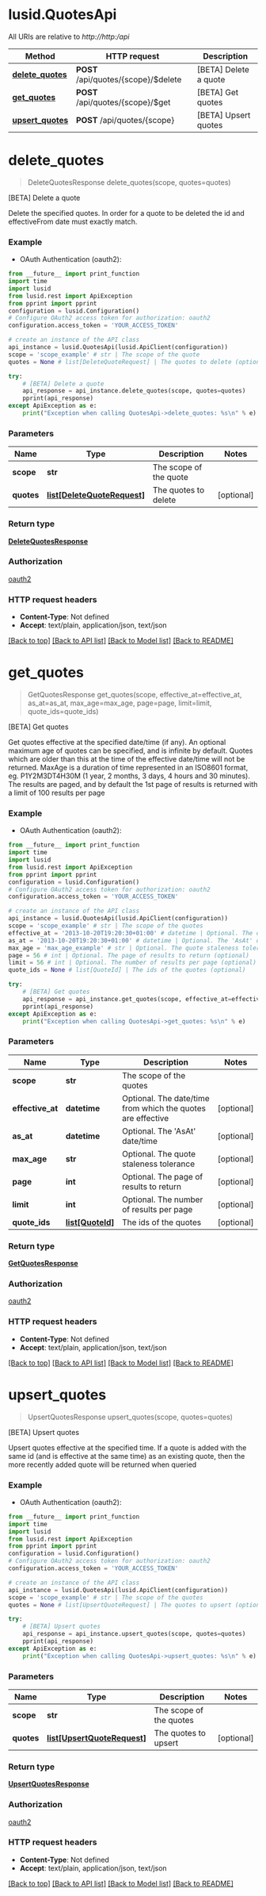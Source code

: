 # lusid.QuotesApi

All URIs are relative to *http://http:/api*

Method | HTTP request | Description
------------- | ------------- | -------------
[**delete_quotes**](QuotesApi.md#delete_quotes) | **POST** /api/quotes/{scope}/$delete | [BETA] Delete a quote
[**get_quotes**](QuotesApi.md#get_quotes) | **POST** /api/quotes/{scope}/$get | [BETA] Get quotes
[**upsert_quotes**](QuotesApi.md#upsert_quotes) | **POST** /api/quotes/{scope} | [BETA] Upsert quotes


# **delete_quotes**
> DeleteQuotesResponse delete_quotes(scope, quotes=quotes)

[BETA] Delete a quote

Delete the specified quotes. In order for a quote to be deleted the id and effectiveFrom date must exactly match.

### Example

* OAuth Authentication (oauth2):
```python
from __future__ import print_function
import time
import lusid
from lusid.rest import ApiException
from pprint import pprint
configuration = lusid.Configuration()
# Configure OAuth2 access token for authorization: oauth2
configuration.access_token = 'YOUR_ACCESS_TOKEN'

# create an instance of the API class
api_instance = lusid.QuotesApi(lusid.ApiClient(configuration))
scope = 'scope_example' # str | The scope of the quote
quotes = None # list[DeleteQuoteRequest] | The quotes to delete (optional)

try:
    # [BETA] Delete a quote
    api_response = api_instance.delete_quotes(scope, quotes=quotes)
    pprint(api_response)
except ApiException as e:
    print("Exception when calling QuotesApi->delete_quotes: %s\n" % e)
```

### Parameters

Name | Type | Description  | Notes
------------- | ------------- | ------------- | -------------
 **scope** | **str**| The scope of the quote | 
 **quotes** | [**list[DeleteQuoteRequest]**](list.md)| The quotes to delete | [optional] 

### Return type

[**DeleteQuotesResponse**](DeleteQuotesResponse.md)

### Authorization

[oauth2](../README.md#oauth2)

### HTTP request headers

 - **Content-Type**: Not defined
 - **Accept**: text/plain, application/json, text/json

[[Back to top]](#) [[Back to API list]](../README.md#documentation-for-api-endpoints) [[Back to Model list]](../README.md#documentation-for-models) [[Back to README]](../README.md)

# **get_quotes**
> GetQuotesResponse get_quotes(scope, effective_at=effective_at, as_at=as_at, max_age=max_age, page=page, limit=limit, quote_ids=quote_ids)

[BETA] Get quotes

Get quotes effective at the specified date/time (if any). An optional maximum age of quotes can be specified, and is infinite by default.  Quotes which are older than this at the time of the effective date/time will not be returned.  MaxAge is a duration of time represented in an ISO8601 format, eg. P1Y2M3DT4H30M (1 year, 2 months, 3 days, 4 hours and 30 minutes).  The results are paged, and by default the 1st page of results is returned with a limit of 100 results per page

### Example

* OAuth Authentication (oauth2):
```python
from __future__ import print_function
import time
import lusid
from lusid.rest import ApiException
from pprint import pprint
configuration = lusid.Configuration()
# Configure OAuth2 access token for authorization: oauth2
configuration.access_token = 'YOUR_ACCESS_TOKEN'

# create an instance of the API class
api_instance = lusid.QuotesApi(lusid.ApiClient(configuration))
scope = 'scope_example' # str | The scope of the quotes
effective_at = '2013-10-20T19:20:30+01:00' # datetime | Optional. The date/time from which the quotes are effective (optional)
as_at = '2013-10-20T19:20:30+01:00' # datetime | Optional. The 'AsAt' date/time (optional)
max_age = 'max_age_example' # str | Optional. The quote staleness tolerance (optional)
page = 56 # int | Optional. The page of results to return (optional)
limit = 56 # int | Optional. The number of results per page (optional)
quote_ids = None # list[QuoteId] | The ids of the quotes (optional)

try:
    # [BETA] Get quotes
    api_response = api_instance.get_quotes(scope, effective_at=effective_at, as_at=as_at, max_age=max_age, page=page, limit=limit, quote_ids=quote_ids)
    pprint(api_response)
except ApiException as e:
    print("Exception when calling QuotesApi->get_quotes: %s\n" % e)
```

### Parameters

Name | Type | Description  | Notes
------------- | ------------- | ------------- | -------------
 **scope** | **str**| The scope of the quotes | 
 **effective_at** | **datetime**| Optional. The date/time from which the quotes are effective | [optional] 
 **as_at** | **datetime**| Optional. The &#39;AsAt&#39; date/time | [optional] 
 **max_age** | **str**| Optional. The quote staleness tolerance | [optional] 
 **page** | **int**| Optional. The page of results to return | [optional] 
 **limit** | **int**| Optional. The number of results per page | [optional] 
 **quote_ids** | [**list[QuoteId]**](list.md)| The ids of the quotes | [optional] 

### Return type

[**GetQuotesResponse**](GetQuotesResponse.md)

### Authorization

[oauth2](../README.md#oauth2)

### HTTP request headers

 - **Content-Type**: Not defined
 - **Accept**: text/plain, application/json, text/json

[[Back to top]](#) [[Back to API list]](../README.md#documentation-for-api-endpoints) [[Back to Model list]](../README.md#documentation-for-models) [[Back to README]](../README.md)

# **upsert_quotes**
> UpsertQuotesResponse upsert_quotes(scope, quotes=quotes)

[BETA] Upsert quotes

Upsert quotes effective at the specified time. If a quote is added with the same id (and is effective at the same time) as an existing quote, then the more recently added quote will be returned when queried

### Example

* OAuth Authentication (oauth2):
```python
from __future__ import print_function
import time
import lusid
from lusid.rest import ApiException
from pprint import pprint
configuration = lusid.Configuration()
# Configure OAuth2 access token for authorization: oauth2
configuration.access_token = 'YOUR_ACCESS_TOKEN'

# create an instance of the API class
api_instance = lusid.QuotesApi(lusid.ApiClient(configuration))
scope = 'scope_example' # str | The scope of the quotes
quotes = None # list[UpsertQuoteRequest] | The quotes to upsert (optional)

try:
    # [BETA] Upsert quotes
    api_response = api_instance.upsert_quotes(scope, quotes=quotes)
    pprint(api_response)
except ApiException as e:
    print("Exception when calling QuotesApi->upsert_quotes: %s\n" % e)
```

### Parameters

Name | Type | Description  | Notes
------------- | ------------- | ------------- | -------------
 **scope** | **str**| The scope of the quotes | 
 **quotes** | [**list[UpsertQuoteRequest]**](list.md)| The quotes to upsert | [optional] 

### Return type

[**UpsertQuotesResponse**](UpsertQuotesResponse.md)

### Authorization

[oauth2](../README.md#oauth2)

### HTTP request headers

 - **Content-Type**: Not defined
 - **Accept**: text/plain, application/json, text/json

[[Back to top]](#) [[Back to API list]](../README.md#documentation-for-api-endpoints) [[Back to Model list]](../README.md#documentation-for-models) [[Back to README]](../README.md)

